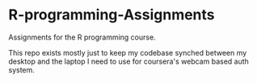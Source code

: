 # R-programming-Assignments
Assignments for the R programming course.

This repo exists mostly just to keep my codebase synched between my desktop and the laptop I need to use for coursera's webcam based auth system.
